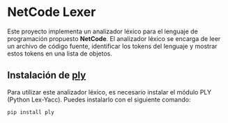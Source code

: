 # NetCode Lexer
Este proyecto implementa un analizador léxico para el lenguaje de programación propuesto **NetCode**. El analizador léxico se encarga de leer un archivo de código fuente, identificar los tokens del lenguaje y mostrar estos tokens en una lista de objetos.
## Instalación de [ply](https://ericknavarro.io/2020/02/10/24-Mi-primer-proyecto-utilizando-PLY/)
Para utilizar este analizador léxico, es necesario instalar el módulo PLY (Python Lex-Yacc). Puedes instalarlo con el siguiente comando:
```bash
pip install ply
```
